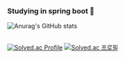###  Studying in spring boot 🌱
<!-- ![header](https://capsule-render.vercel.app/api?type=Rounded&color=random)-->
<!-- ### Hi, I'm Shim Hun 👋 -->
<!-- ## Features -->

<!--## Tech
![](https://img.shields.io/badge/Java-007396?style=flat&logo=OpenJDK&logoColor=white")

## Stats-->
![Anurag's GitHub stats](https://github-readme-stats.vercel.app/api?username=SHIMHUN&count_private=true&theme=algolia&show_icons=true)
<br/><br/>

[![Solved.ac Profile](http://mazassumnida.wtf/api/v2/generate_badge?boj=shimhun99)](https://solved.ac/shimhun99/)
[![Solved.ac 프로필](http://mazassumnida.wtf/api/generate_badge?boj={shimhun99})](https://solved.ac/{shimhun99})
